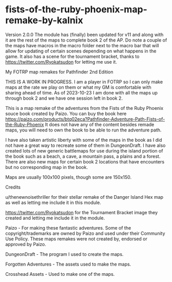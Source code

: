 # fists-of-the-ruby-phoenix-map-remake-by-kalnix
Version 2.0.0 The module has (finally) been updated for v11 and along with it are the rest of the maps to complete book 2 of the AP. Do note a couple of the maps have macros in the macro folder next to the macro bar that will allow for updating of certain scenes depending on what happens in the game. It also has a scene for the tournament bracket, thanks to https://twitter.com/Ryokatsudon for letting me use it.

My FOTRP map remakes for Pathfinder 2nd Edition

THIS IS A WORK IN PROGRESS. I am a player in FOTRP so I can only make maps at the rate we play on them or what my GM is comfortable with sharing ahead of time.
As of 2023-10-23 I am done with all the maps up through book 2 and we have one session left in book 2.

This is a map remake of the adventures from the Fists of the Ruby Phoenix souce book created by Paizo. You can buy the book here https://paizo.com/products/btq02eca?Pathfinder-Adventure-Path-Fists-of-the-Ruby-Phoenix It does not have any of the content besides remade maps, you will need to own the book to be able to run the adventure path.

I have also taken artistic liberty with some of the maps in the book as I did not have a great way to recreate some of them in DungeonDraft. I have also created lots of new generic battlemaps for use during the island portion of the book such as a beach, a cave, a mountain pass, a plains and a forest. There are also new maps for certain book 2 locations that have encounters but no corresponding map in the book.

Maps are usually 100x100 pixels, though some are 150x150.

Credits

u/thenewnoisethriller for their stellar remake of the Danger Island Hex map as well as letting me include it in this module.

https://twitter.com/Ryokatsudon for the Tournament Bracket image they created and letting me include it in the module.

Paizo - For making these fantastic adventures. Some of the copyright/trademarks are owned by Paizo and used under their Community Use Policy. These maps remakes were not created by, endorsed or approved by Paizo.

DungeonDraft - The program I used to create the maps.

Forgotten Adventures - The assets used to make the maps.

Crosshead Assets - Used to make one of the maps.

